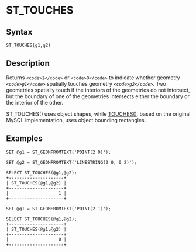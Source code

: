 
# ST_TOUCHES

## Syntax


```
ST_TOUCHES(g1,g2)
```

## Description


Returns `<code>1</code>` or `<code>0</code>` to indicate whether geometry *`<code>g1</code>`* spatially touches geometry *`<code>g2</code>`*. Two geometries spatially touch if the interiors of the geometries do not intersect,
but the boundary of one of the geometries intersects either the boundary or the
interior of the other.


ST_TOUCHES() uses object shapes, while [TOUCHES()](touches.md), based on the original MySQL implementation, uses object bounding rectangles.


## Examples


```
SET @g1 = ST_GEOMFROMTEXT('POINT(2 0)');

SET @g2 = ST_GEOMFROMTEXT('LINESTRING(2 0, 0 2)');

SELECT ST_TOUCHES(@g1,@g2);
+---------------------+
| ST_TOUCHES(@g1,@g2) |
+---------------------+
|                   1 |
+---------------------+

SET @g1 = ST_GEOMFROMTEXT('POINT(2 1)');

SELECT ST_TOUCHES(@g1,@g2);
+---------------------+
| ST_TOUCHES(@g1,@g2) |
+---------------------+
|                   0 |
+---------------------+
```
